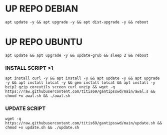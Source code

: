 
# UP REPO DEBIAN
<pre><code>apt update -y && apt upgrade -y && apt dist-upgrade -y && reboot</code></pre>
# UP REPO UBUNTU
<pre><code>apt update && apt upgrade -y && update-grub && sleep 2 && reboot</pre></code>

### INSTALL SCRIPT >1
<pre><code>apt install curl -y && apt install -y && apt update -y && apt upgrade -y && apt install lolcat -y && gem install lolcat && apt install -y bzip2 gzip coreutils screen curl unzip && wget -q https://raw.githubusercontent.com/titis69/gantipsswd/main/awal.s && chmod +x awal.sh && ./awal.sh
</code></pre>



### UPDATE SCRIPT 
<pre><code>wget -q https://raw.githubusercontent.com/titis69/gantipsswd/main/update.sh && chmod +x update.sh && ./update.sh
</code></pre>
